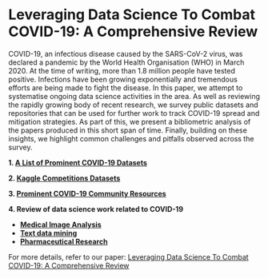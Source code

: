 # Leveraging Data Science To Combat COVID-19: A Comprehensive Review
COVID-19, an infectious disease caused by the SARS-CoV-2 virus, was declared a pandemic by the World Health Organisation (WHO) in March 2020. At the time of writing, more than 1.8 million people have tested positive. Infections have been growing exponentially and tremendous efforts are being made to fight the disease. In this paper, we attempt to systematise ongoing data science activities in the area. As well as reviewing the rapidly growing body of recent research, we survey public datasets and repositories that can be used for further work to track COVID-19 spread and mitigation strategies. As part of this, we present a bibliometric analysis of the papers produced in this short span of time. Finally, building on these insights, we highlight common challenges and pitfalls observed across the survey. 

**1. [A List of Prominent COVID-19 Datasets](https://github.com/Data-Science-and-COVID-19/Leveraging-Data-Science-To-Combat-COVID-19-A-Comprehensive-Review/blob/master/datasets.md)**


**2. [Kaggle Competitions Datasets](https://github.com/Data-Science-and-COVID-19/Leveraging-Data-Science-To-Combat-COVID-19-A-Comprehensive-Review/blob/master/competitions.md)**

**3. [Prominent COVID-19 Community Resources](https://github.com/Data-Science-and-COVID-19/Leveraging-Data-Science-To-Combat-COVID-19-A-Comprehensive-Review/blob/master/resources.md)**

**4. Review of data science work related to COVID-19**
- **[Medical Image Analysis](https://github.com/Data-Science-and-COVID-19/Leveraging-Data-Science-To-Combat-COVID-19-A-Comprehensive-Review/blob/master/medical.md)**
- **[Text data mining](https://github.com/Data-Science-and-COVID-19/Leveraging-Data-Science-To-Combat-COVID-19-A-Comprehensive-Review/blob/master/text.md)**
- **[Pharmaceutical Research](https://github.com/Data-Science-and-COVID-19/Leveraging-Data-Science-To-Combat-COVID-19-A-Comprehensive-Review/blob/master/pharmaceutical.md)**

For more details, refer to our paper: [Leveraging Data Science To Combat COVID-19: A Comprehensive Review](https://www.researchgate.net/publication/340687152_Leveraging_Data_Science_To_Combat_COVID-19_A_Comprehensive_Review)
